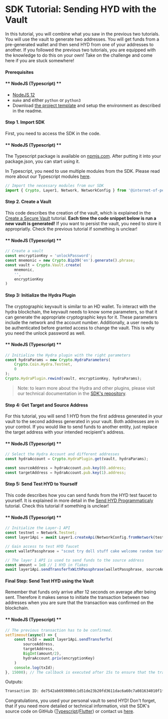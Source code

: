# SDK Tutorial: Sending HYD with the Vault

In this tutorial, you will combine what you saw in the previous two tutorials. You will use the vault to generate two addresses. 
You will get funds from a pre-generated wallet and then send HYD from one of your addresses to another. 
If you followed the previous two tutorials, you are equipped with the knowledge to do this on your own! Take on the challenge and come here if you are stuck somewhere!

#### Prerequisites

<!-- tabs:start -->

#### ** NodeJS (Typescript) **

- [NodeJS 12](https://nodejs.org/en/)
- `make` and either `python` or `python3`
- Download [the project template](https://github.com/Internet-of-People/ts-template/archive/master.zip) and setup the environment as described in the readme.


<!-- tabs:end -->

#### Step 1. Import SDK

First, you need to access the SDK in the code.

<!-- tabs:start -->

#### ** NodeJS (Typescript) **

The Typescript package is available on [npmjs.com](https://www.npmjs.com/package/@internet-of-people/sdk). After putting it into your package.json, you can start using it.

In Typescript, you need to use multiple modules from the SDK. Please read more about our Typescript modules [here](https://github.com/Internet-of-People/morpheus-ts/tree/master/packages/sdk#Modules).

```typescript
// Import the necessary modules from our SDK
import { Crypto, Layer1, Network, NetworkConfig } from '@internet-of-people/sdk';
```

<!-- tabs:end -->

#### Step 2. Create a Vault

This code describes the creation of the vault, which is explained in the <a href="/sdk/tutorial_create_vault">Create a Secure Vault</a> tutorial.
<strong>Each time the code snippet below is run a new vault is generated!</strong> If you want to persist the vault, you need to store it appropriatly.
Check the previous tutorial if something is unclear!

 <!-- tabs:start -->

#### ** NodeJS (Typescript) **

```typescript
// Create a vault
const encryptionKey = 'unlockPassword';
const mnemonic = new Crypto.Bip39('en').generate().phrase;
const vault = Crypto.Vault.create(
    mnemonic,
    '',
    encryptionKey
)
```

<!-- tabs:end -->

#### Step 3: Initialize the Hydra Plugin

The cryptographic keyvault is similar to an HD wallet. To interact with the hydra blockchain, the keyvault needs to know some parameters,
so that it can generate the appropriate cryptographic keys for it. These parameters include the network and the account number.
Additionally, a user needs to be authenticated before granted access to change the vault. This is why you need the unlock password as well.

<!-- tabs:start -->

#### ** NodeJS (Typescript) **

```typescript
// Initialize the Hydra plugin with the right parameters
const hydraParams = new Crypto.HydraParameters(
    Crypto.Coin.Hydra.Testnet,
    0
);
Crypto.HydraPlugin.rewind(vault, encryptionKey, hydraParams);

```

<!-- tabs:end -->
> Note: to learn more about the Hydra and other plugins, please visit our technical documentation in the [SDK's repository](https://github.com/Internet-of-People/morpheus-ts/tree/master/packages/sdk).

#### Step 4: Get Target and Source Address

For this tutorial, you will send 1 HYD from the first address generated in your vault to the second address generated in your vault. Both addresses
are in your control. If you would like to send funds to another entity, just replace the target address with your intended recipient's address.

<!-- tabs:start -->

#### ** NodeJS (Typescript) **

```typescript
// Select the Hydra Account and different addresses
const hydraAccount = Crypto.HydraPlugin.get(vault, hydraParams);

const sourceAddress = hydraAccount.pub.key(0).address;
const targetAddress = hydraAccount.pub.key(1).address; 
```

<!-- tabs:end -->

#### Step 5: Send Test HYD to Yourself

This code describes how you can send funds from the HYD test faucet to yourself. It is explained in more detail in the <a href="/sdk/tutorial_send_hyd">Send HYD Programmaticaly</a> tutorial.
Check this tutorial if something is unclear!
<!-- tabs:start -->

#### ** NodeJS (Typescript) **

```typescript
// Initialize the Layer-1 API
const testnet = Network.Testnet;
const layer1Api = await Layer1.createApi(NetworkConfig.fromNetwork(testnet));

// Gain access to test HYD faucet
const walletPassphrase = "scout try doll stuff cake welcome random taste load town clerk ostrich";

// The layer 1 API is used to send funds to the source address
const amount = 1e8 // 1 HYD in flakes
await layer1Api.sendTransferTxWithPassphrase(walletPassphrase, sourceAddress, BigInt(amount));
```

<!-- tabs:end -->

#### Final Step: Send Test HYD using the Vault

Remember that funds only arrive after 12 seconds on average after being sent. Therefore it makes sense to initiate the transaction between two
addresses when you are sure that the transaction was confirmed on the blockchain. 
<!-- tabs:start -->

#### ** NodeJS (Typescript) **

```typescript
// The previous transaction has to be confirmed.
setTimeout(async() => {
    const txId = await layer1Api.sendTransferTx(
        sourceAddress,
        targetAddress,
        BigInt(amount/2),
        hydraAccount.priv(encryptionKey)
    )
    console.log(txId);
}, 15000); // The callback is executed after 15s to ensure that the transaction was confirmed
```

Outputs:

```bash
Transaction ID: de7542ab693080dc1d51de23b20fd3611dac6a60c7a081634010f1f4aa413547
```

<!-- tabs:end -->
Congratulations, you used your personal vault to send HYD! Don't forget, that if you need more detailed or technical information, visit the SDK's source code on GitHub ([Typescript](https://github.com/Internet-of-People/morpheus-ts/tree/master/packages/sdk)/[Flutter](https://github.com/Internet-of-People/morpheus-dart)) or contact us <a href="mailto:dev@iop-ventures.com">here</a>.
